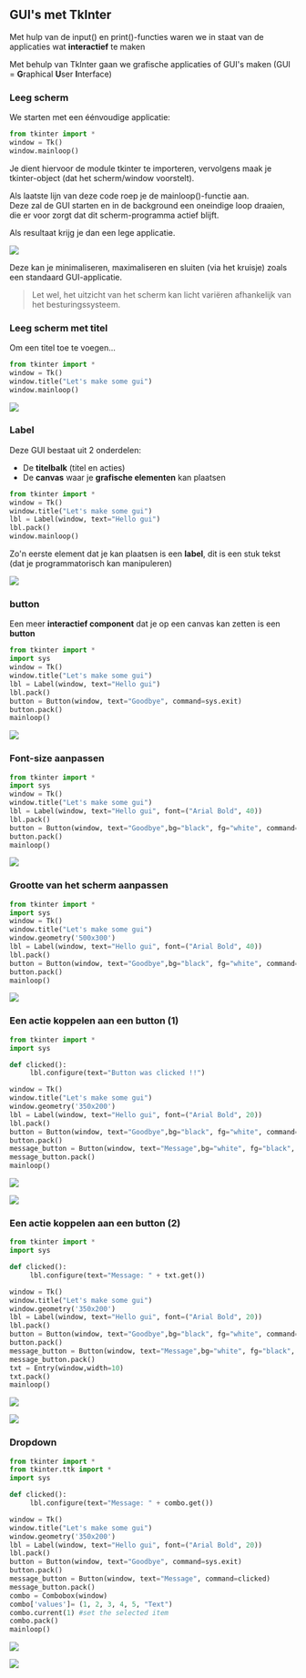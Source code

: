 ## GUI's met TkInter

Met hulp van de input() en print()-functies waren we in staat van de applicaties wat **interactief** te maken

Met behulp van TkInter gaan we grafische applicaties of GUI's maken (GUI = **G**raphical **U**ser **I**nterface)

### Leeg scherm

We starten met een éénvoudige applicatie: 

~~~python
from tkinter import *
window = Tk()
window.mainloop()
~~~

Je dient hiervoor de module tkinter te importeren, vervolgens maak je tkinter-object (dat het scherm/window voorstelt).

Als laatste lijn van deze code roep je de mainloop()-functie aan.  
Deze zal de GUI starten en in de background een oneindige loop draaien, die er voor zorgt dat dit scherm-programma actief blijft.

Als resultaat krijg je dan een lege applicatie.

![](../../pictures/tkinter_empty.png)

Deze kan je minimaliseren, maximaliseren en sluiten (via het kruisje) zoals een standaard GUI-applicatie.

> Let wel, het uitzicht van het scherm kan licht variëren afhankelijk van het besturingssysteem.

### Leeg scherm met titel

Om een titel toe te voegen...

~~~python
from tkinter import *
window = Tk()
window.title("Let's make some gui")
window.mainloop()
~~~

![](../../pictures/tkinter_title.png)

### Label

Deze GUI bestaat uit 2 onderdelen:

* De **titelbalk** (titel en acties)
* De **canvas** waar je **grafische elementen** kan plaatsen

~~~python
from tkinter import *
window = Tk()
window.title("Let's make some gui")
lbl = Label(window, text="Hello gui")
lbl.pack()
window.mainloop()
~~~

Zo'n eerste element dat je kan plaatsen is een **label**, dit is een stuk tekst (dat je programmatorisch kan manipuleren)

![](../../pictures/tkinter_label.png)

### button

Een meer **interactief component** dat je op een canvas kan zetten is een **button**

~~~python
from tkinter import *
import sys
window = Tk()
window.title("Let's make some gui")
lbl = Label(window, text="Hello gui")
lbl.pack()
button = Button(window, text="Goodbye", command=sys.exit)
button.pack()
mainloop()
~~~

![](../../pictures/tkinter_button.png)


### Font-size aanpassen

~~~python
from tkinter import *
import sys
window = Tk()
window.title("Let's make some gui")
lbl = Label(window, text="Hello gui", font=("Arial Bold", 40))
lbl.pack()
button = Button(window, text="Goodbye",bg="black", fg="white", command=sys.exit)
button.pack()
mainloop()
~~~

![](../../pictures/tkinter_font.png)

### Grootte van het scherm aanpassen

~~~python
from tkinter import *
import sys
window = Tk()
window.title("Let's make some gui")
window.geometry('500x300')
lbl = Label(window, text="Hello gui", font=("Arial Bold", 40))
lbl.pack()
button = Button(window, text="Goodbye",bg="black", fg="white", command=sys.exit)
button.pack()
mainloop()
~~~

![](../../pictures/tkinter_sized.png)

### Een actie koppelen aan een button (1)

~~~python
from tkinter import *
import sys

def clicked():
     lbl.configure(text="Button was clicked !!")

window = Tk()
window.title("Let's make some gui")
window.geometry('350x200')
lbl = Label(window, text="Hello gui", font=("Arial Bold", 20))
lbl.pack()
button = Button(window, text="Goodbye",bg="black", fg="white", command=sys.exit)
button.pack()
message_button = Button(window, text="Message",bg="white", fg="black", command=clicked)
message_button.pack()
mainloop()
~~~

![](../../pictures/tkinter_button2.png)

![](../../pictures/tkinter_button2_after.png)


### Een actie koppelen aan een button (2)

~~~python
from tkinter import *
import sys

def clicked():
     lbl.configure(text="Message: " + txt.get())

window = Tk()
window.title("Let's make some gui")
window.geometry('350x200')
lbl = Label(window, text="Hello gui", font=("Arial Bold", 20))
lbl.pack()
button = Button(window, text="Goodbye",bg="black", fg="white", command=sys.exit)
button.pack()
message_button = Button(window, text="Message",bg="white", fg="black", command=clicked)
message_button.pack()
txt = Entry(window,width=10)
txt.pack()
mainloop()
~~~

![](../../pictures/tkinter_button3.png)

![](../../pictures/tkinter_button3_after.png)

### Dropdown

~~~python
from tkinter import *
from tkinter.ttk import *
import sys

def clicked():
     lbl.configure(text="Message: " + combo.get())

window = Tk()
window.title("Let's make some gui")
window.geometry('350x200')
lbl = Label(window, text="Hello gui", font=("Arial Bold", 20))
lbl.pack()
button = Button(window, text="Goodbye", command=sys.exit)
button.pack()
message_button = Button(window, text="Message", command=clicked)
message_button.pack()
combo = Combobox(window)
combo['values']= (1, 2, 3, 4, 5, "Text")
combo.current(1) #set the selected item
combo.pack()
mainloop()
~~~


![](../../pictures/tkinter_combo.png)

![](../../pictures/tkinter_combo_after.png)

